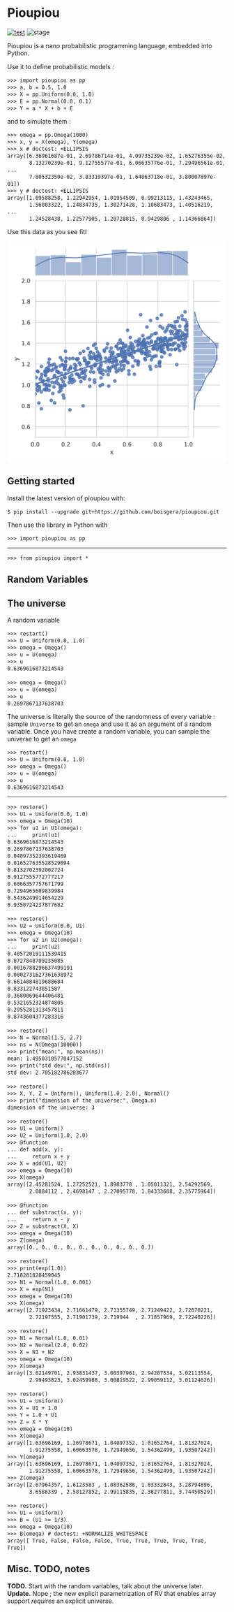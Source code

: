 Pioupiou
================================================================================

[![test](https://github.com/boisgera/pioupiou/actions/workflows/test.yml/badge.svg)](https://github.com/boisgera/pioupiou/actions/workflows/test.yml)
![stage](https://img.shields.io/badge/stage-pre--alpha-red) 

Pioupiou is a nano probabilistic programming language, embedded into Python.

Use it to define probabilistic models :

    >>> import pioupiou as pp
    >>> a, b = 0.5, 1.0
    >>> X = pp.Uniform(0.0, 1.0)
    >>> E = pp.Normal(0.0, 0.1)
    >>> Y = a * X + b + E

and to simulate them :

    >>> omega = pp.Omega(1000) 
    >>> x, y = X(omega), Y(omega)
    >>> x # doctest: +ELLIPSIS
    array([6.36961687e-01, 2.69786714e-01, 4.09735239e-02, 1.65276355e-02,
           8.13270239e-01, 9.12755577e-01, 6.06635776e-01, 7.29496561e-01,
    ...
           7.80532350e-02, 3.83319397e-01, 1.64863718e-01, 3.80007897e-01])
    >>> y # doctest: +ELLIPSIS
    array([1.09588258, 1.22942954, 1.01954509, 0.99213115, 1.43243465,
           1.56003322, 1.24834735, 1.30271428, 1.10683473, 1.40516219,
    ...
           1.24528438, 1.22577905, 1.20728815, 0.9429806 , 1.14366864])

Use this data as you see fit!

![data](images/xy.svg)

Getting started
--------------------------------------------------------------------------------

Install the latest version of pioupiou with:

    $ pip install --upgrade git+https://github.com/boisgera/pioupiou.git

Then use the library in Python with

    >>> import pioupiou as pp



--------------------------------------------------------------------------------


    >>> from pioupiou import *

Random Variables
--------------------------------------------------------------------------------



The universe
--------------------------------------------------------------------------------

A random variable 

    >>> restart()
    >>> U = Uniform(0.0, 1.0)
    >>> omega = Omega()
    >>> u = U(omega)
    >>> u
    0.6369616873214543

    >>> omega = Omega()
    >>> u = U(omega)
    >>> u
    0.2697867137638703

The universe is literally the source of the randomness of every variable :
sample `Universe` to get an `omega` and use it as an argument of a random
variable.
Once you have create a random variable, you can sample the universe
to get an `omega` 

    >>> restart()
    >>> U = Uniform(0.0, 1.0)
    >>> omega = Omega()
    >>> u = U(omega)
    >>> u
    0.6369616873214543

--------------------------------------------------------------------------------

    >>> restore()
    >>> U1 = Uniform(0.0, 1.0)
    >>> omega = Omega(10)
    >>> for u1 in U1(omega):
    ...     print(u1)
    0.6369616873214543
    0.2697867137638703
    0.04097352393619469
    0.016527635528529094
    0.8132702392002724
    0.9127555772777217
    0.6066357757671799
    0.7294965609839984
    0.5436249914654229
    0.9350724237877682

    >>> restore()
    >>> U2 = Uniform(0.0, U1)
    >>> omega = Omega(10)
    >>> for u2 in U2(omega):
    ...     print(u2)
    0.40572019111539415
    0.0727848709235085
    0.0016788296637499191
    0.0002731627361638972
    0.6614084819688684
    0.833122743851587
    0.3680069644406481
    0.5321652324874805
    0.2955281313457811
    0.8743604377283316

    >>> restore()
    >>> N = Normal(1.5, 2.7)
    >>> ns = N(Omega(10000))
    >>> print("mean:", np.mean(ns))  
    mean: 1.4950310577047152
    >>> print("std dev:", np.std(ns))
    std dev: 2.705182786283677

    >>> restore()
    >>> X, Y, Z = Uniform(), Uniform(1.0, 2.0), Normal()
    >>> print("dimension of the universe:", Omega.n)
    dimension of the universe: 3

    >>> restore()
    >>> U1 = Uniform()
    >>> U2 = Uniform(1.0, 2.0)
    >>> @function
    ... def add(x, y):
    ...     return x + y
    >>> X = add(U1, U2)
    >>> omega = Omega(10)
    >>> X(omega)
    array([2.45281524, 1.27252521, 1.8983778 , 1.05011321, 2.54292569,
           2.0884112 , 2.4698147 , 2.27095778, 1.84333688, 2.35775964])
    
    >>> @function
    ... def substract(x, y):
    ...     return x - y
    >>> Z = substract(X, X)
    >>> omega = Omega(10)
    >>> Z(omega)
    array([0., 0., 0., 0., 0., 0., 0., 0., 0., 0.])

    >>> restore()
    >>> print(exp(1.0))
    2.718281828459045
    >>> N1 = Normal(1.0, 0.001)
    >>> X = exp(N1)
    >>> omega = Omega(10)
    >>> X(omega)
    array([2.71923434, 2.71661479, 2.71355749, 2.71249422, 2.72070221,
           2.72197555, 2.71901739, 2.719944  , 2.71857969, 2.72240226])

    >>> restore()
    >>> N1 = Normal(1.0, 0.01)
    >>> N2 = Normal(2.0, 0.02)
    >>> X = N1 + N2
    >>> omega = Omega(10)
    >>> X(omega)
    array([3.02149701, 2.93831437, 3.00397961, 2.94207534, 3.02113554,
           2.99493823, 3.02459988, 3.00819522, 2.99059112, 3.01124626])

    >>> restore()
    >>> U1 = Uniform()
    >>> X = U1 + 1.0
    >>> Y = 1.0 + U1
    >>> Z = X * Y
    >>> omega = Omega(10)
    >>> X(omega)
    array([1.63696169, 1.26978671, 1.04097352, 1.01652764, 1.81327024,
           1.91275558, 1.60663578, 1.72949656, 1.54362499, 1.93507242])
    >>> Y(omega)
    array([1.63696169, 1.26978671, 1.04097352, 1.01652764, 1.81327024,
           1.91275558, 1.60663578, 1.72949656, 1.54362499, 1.93507242])
    >>> Z(omega)
    array([2.67964357, 1.6123583 , 1.08362588, 1.03332843, 3.28794896,
           3.6586339 , 2.58127852, 2.99115835, 2.38277811, 3.74450529])

    >>> restore()
    >>> U1 = Uniform()
    >>> B = (U1 >= 1/3)
    >>> omega = Omega(10)
    >>> B(omega) # doctest: +NORMALIZE_WHITESPACE
    array([ True, False, False, False, True, True, True, True, True, True])

Misc. TODO, notes
--------------------------------------------------------------------------------

**TODO.** Start with the random variables, talk about the universe later.
**Update.** Nope ; the new explicit parametrization of RV that enables
array support *requires* an explicit universe.